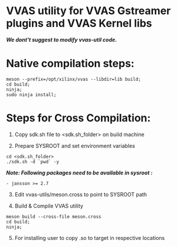 # VVAS utility for VVAS Gstreamer plugins and VVAS Kernel libs

***We dont't suggest to modify vvas-util code.***

# Native compilation steps:

```
meson --prefix=/opt/xilinx/vvas --libdir=lib build;
cd build;
ninja;
sudo ninja install;
```

# Steps for Cross Compilation:
1. Copy sdk.sh file to <sdk.sh_folder> on build machine

2. Prepare SYSROOT and set environment variables
```
cd <sdk.sh_folder>
./sdk.sh -d `pwd` -y
```

***Note: Following packages need to be available in sysroot :***
```
- jansson >= 2.7
```
3. Edit vvas-utils/meson.cross to point to SYSROOT path

4. Build & Compile VVAS utility
```
meson build --cross-file meson.cross
cd build;
ninja;
```
5. For installing user to copy .so to target in respective locations
